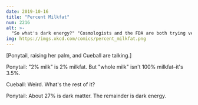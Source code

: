 ```yaml
---
date: 2019-10-16
title: "Percent Milkfat"
num: 2216
alt: >-
  "So what's dark energy?" "Cosmologists and the FDA are both trying very hard to find out."
img: https://imgs.xkcd.com/comics/percent_milkfat.png
---
```

[Ponytail, raising her palm, and Cueball are talking.]

Ponytail: "2% milk" is 2% milkfat. But "whole milk" isn't 100% milkfat–it's 3.5%.

Cueball: Weird. What's the rest of it?

Ponytail: About 27% is dark matter. The remainder is dark energy.